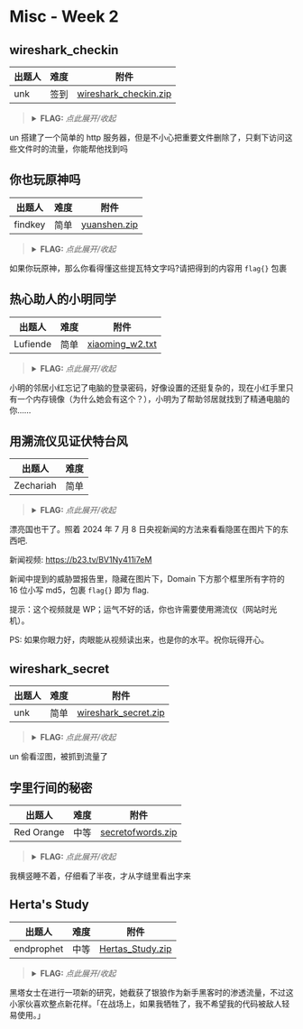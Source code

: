 # Misc - Week 2

## wireshark_checkin

| 出题人 | 难度 | 附件 |
|-----|-----|-----|
| unk | 签到 | [wireshark_checkin.zip](https://github.com/project-newstar/newstar-ctf-2024/releases/download/attachment-week2/wireshark_checkin.zip) |

> <details><summary><strong>FLAG:</strong> <i>点此展开/收起</i></summary>
> <code>flag{ez_traffic_analyze_isn't_it}</code>
> </details>

un 搭建了一个简单的 http 服务器，但是不小心把重要文件删除了，只剩下访问这些文件时的流量，你能帮他找到吗

## 你也玩原神吗

| 出题人 | 难度 | 附件 |
|-----|-----|-----|
| findkey | 简单 | [yuanshen.zip](https://github.com/project-newstar/newstar-ctf-2024/releases/download/attachment-week2/yuanshen.zip) |

> <details><summary><strong>FLAG:</strong> <i>点此展开/收起</i></summary>
> <code>flag{maybegenshinisagoodgame}</code>
> </details>

如果你玩原神，那么你看得懂这些提瓦特文字吗?请把得到的内容用 `flag{}` 包裹

## 热心助人的小明同学

| 出题人 | 难度 | 附件 |
|-----|-----|-----|
| Lufiende | 简单 | [xiaoming_w2.txt](https://github.com/project-newstar/newstar-ctf-2024/releases/download/attachment-week2/xiaoming_w2.txt) |

> <details><summary><strong>FLAG:</strong> <i>点此展开/收起</i></summary>
> <code>flag{ZDFyVDlfdTNlUl9wNHNTdzByRF9IQUNLRVIh}</code>
> </details>

小明的邻居小红忘记了电脑的登录密码，好像设置的还挺复杂的，现在小红手里只有一个内存镜像（为什么她会有这个？），小明为了帮助邻居就找到了精通电脑的你……

## 用溯流仪见证伏特台风

| 出题人 | 难度 |
|-----|-----|
| Zechariah | 简单 |

> <details><summary><strong>FLAG:</strong> <i>点此展开/收起</i></summary>
> <code>flag{6c3ea51b6f9d4f5e}</code>
> </details>

漂亮国也干了。照着 2024 年 7 月 8 日央视新闻的方法来看看隐匿在图片下的东西吧.

新闻视频: <https://b23.tv/BV1Ny411i7eM>

新闻中提到的威胁盟报告里，隐藏在图片下，Domain 下方那个框里所有字符的 16 位小写 md5，包裹 `flag{}` 即为 flag.

提示：这个视频就是 WP；运气不好的话，你也许需要使用溯流仪（网站时光机）。

PS: 如果你眼力好，肉眼能从视频读出来，也是你的水平。祝你玩得开心。

## wireshark_secret

| 出题人 | 难度 | 附件 |
|-----|-----|-----|
| unk | 简单 | [wireshark_secret.zip](https://github.com/project-newstar/newstar-ctf-2024/releases/download/attachment-week2/wireshark_secret.zip) |

> <details><summary><strong>FLAG:</strong> <i>点此展开/收起</i></summary>
> <code>flag{you_are_gooddddd}</code>
> </details>

un 偷看涩图，被抓到流量了

## 字里行间的秘密

| 出题人 | 难度 | 附件 |
|-----|-----|-----|
| Red Orange | 中等 | [secretofwords.zip](https://github.com/project-newstar/newstar-ctf-2024/releases/download/attachment-week2/secretofwords.zip) |

> <details><summary><strong>FLAG:</strong> <i>点此展开/收起</i></summary>
> <code>flag{you_h4ve_4nyth1n9}</code>
> </details>

我横竖睡不着，仔细看了半夜，才从字缝里看出字来

## Herta's Study

| 出题人 | 难度 | 附件 |
|-----|-----|-----|
| endprophet | 中等 | [Hertas_Study.zip](https://github.com/project-newstar/newstar-ctf-2024/releases/download/attachment-week2/Hertas_Study.zip) |

> <details><summary><strong>FLAG:</strong> <i>点此展开/收起</i></summary>
> <code>flag{sH3_i4_S0_6eAut1fuL.}</code>
> </details>

黑塔女士在进行一项新的研究，她截获了银狼作为新手黑客时的渗透流量，不过这小家伙喜欢整点新花样。「在战场上，如果我牺牲了，我不希望我的代码被敌人轻易使用。」
